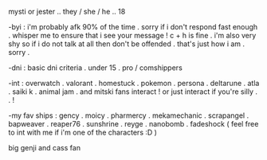 mysti or jester .. they / she / he .. 18

-byi : i'm probably afk 90% of the time . sorry if i don't respond fast enough . whisper me to ensure that i see your message ! c + h is fine . i'm also very shy so if i do not talk at all then don't be offended . that's just how i am . sorry .

-dni : basic dni criteria . under 15 . pro / comshippers 

-int : overwatch . valorant . homestuck . pokemon . persona . deltarune . atla . saiki k . animal jam . and mitski fans interact ! or just interact if you're silly . . !

-my fav ships : gency .  moicy . pharmercy . mekamechanic . scrapangel . bapweaver . reaper76 . sunshrine . reyge . nanobomb . fadeshock ( feel free to int with me if i'm one of the characters :D )

 big genji and cass fan
